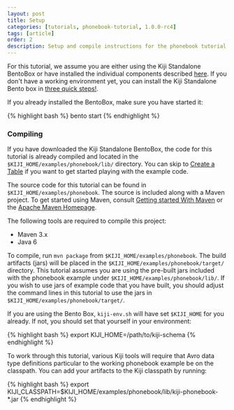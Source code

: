 ```yaml
---
layout: post
title: Setup
categories: [tutorials, phonebook-tutorial, 1.0.0-rc4]
tags: [article]
order: 2
description: Setup and compile instructions for the phonebook tutorial.
---
```


For this tutorial, we assume you are either using the Kiji Standalone BentoBox or
have installed the individual components described [here](http://www.kiji.org/getstarted/).
If you don\'t have a working environment yet, you can install the Kiji
Standalone Bento box in [three quick steps!](http://www.kiji.org/#tryit).

If you already installed the BentoBox, make sure you have started it:

<div class="userinput">
{% highlight bash %}
bento start
{% endhighlight %}
</div>

### Compiling

If you have downloaded the Kiji Standalone BentoBox, the code for this tutorial
is already compiled and located in the `$KIJI_HOME/examples/phonebook/lib/` directory.
You can skip to [Create a Table]({{site.tutorial_url}}phonebook-create)
if you want to get started playing with the example code.


The source code for this tutorial can be found in `$KIJI_HOME/examples/phonebook`.
The source is included along with a Maven project. To get started using Maven,
consult [Getting started With Maven]({{site.kiji_url}}/get-started-with-maven) or
the [Apache Maven Homepage](http://maven.apache.org/).

The following tools are required to compile this project:
* Maven 3.x
* Java 6

To compile, run `mvn package` from `$KIJI_HOME/examples/phonebook`. The build
artifacts (jars) will be placed in the `$KIJI_HOME/examples/phonebook/target/`
directory. This tutorial assumes you are using the pre-built jars included with
the phonebook example under `$KIJI_HOME/examples/phonebook/lib/`. If you wish to
use jars of example code that you have built, you should adjust the command
lines in this tutorial to use the jars in `$KIJI_HOME/examples/phonebook/target/`.

If you are using the Bento Box, `kiji-env.sh` will have set `$KIJI_HOME` for you
already. If not, you should set that yourself in your environment:

<div class="userinput">
{% highlight bash %}
export KIJI_HOME=/path/to/kiji-schema
{% endhighlight %}
</div>

To work through this tutorial, various Kiji tools will require that Avro data
type definitions particular to the working phonebook example be on the
classpath. You can add your artifacts to the Kiji classpath by running:

<div class="userinput">
{% highlight bash %}
export KIJI_CLASSPATH=$KIJI_HOME/examples/phonebook/lib/kiji-phonebook-*.jar
{% endhighlight %}
</div>

